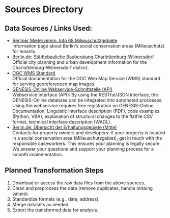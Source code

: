 # Sources Directory

## Data Sources / Links Used:

- [Berliner Mieterverein: Info 68 Milieuschutzgebiete](https://www.berliner-mieterverein.de/recht/infoblaetter/info-68-milieuschutzgebiete-was-mieter-wissen-sollten.htm)  
  Information page about Berlin's social conservation areas (Milieuschutz) for tenants.
- [Berlin.de: Städtebauliche Bauberatung Charlottenburg-Wilmersdorf](https://www.berlin.de/ba-charlottenburg-wilmersdorf/verwaltung/aemter/stadtentwicklung/stadtplanung/staedtebauliche-bauberatung/artikel.652304.php)  
  Official city planning and urban development information for the Charlottenburg-Wilmersdorf district.
- [OGC WMS Standard](https://www.ogc.org/standards/wms/)  
  Official documentation for the OGC Web Map Service (WMS) standard for serving georeferenced map images.
- [GENESIS-Online Webservice-Schnittstelle (API)](https://www-genesis.destatis.de/datenbank/online/statistics#modal=web-service-api)  
  Webservice interface (API): By using the RESTful/JSON interface, the GENESIS-Online database can be integrated into automated processes. Using the webservice requires free registration on GENESIS-Online.  
  Documentation: Linguistic interface description (PDF), code examples (Python, VBA), explanation of structural changes to the flatfile CSV format, technical interface description (WADL).
- [Berlin.de: Übersicht der Erhaltungsgebiete (Mitte)](https://www.berlin.de/ba-mitte/politik-und-verwaltung/aemter/stadtentwicklungsamt/stadtplanung/staedtebaufoerderung/erhaltungsgebiete/uebersicht-der-erhaltungsgebiete-1393066.php)  
  Contacts for property owners and developers: If your property is located in a social conservation area (Milieuschutzgebiet), get in touch with the responsible caseworkers. This ensures your planning is legally secure. We answer your questions and support your planning process for a smooth implementation.

## Planned Transformation Steps

1. Download or access the raw data files from the above sources.
2. Clean and preprocess the data (remove duplicates, handle missing values).
3. Standardize formats (e.g., date, address).
4. Merge datasets as needed.
5. Export the transformed data for analysis.
